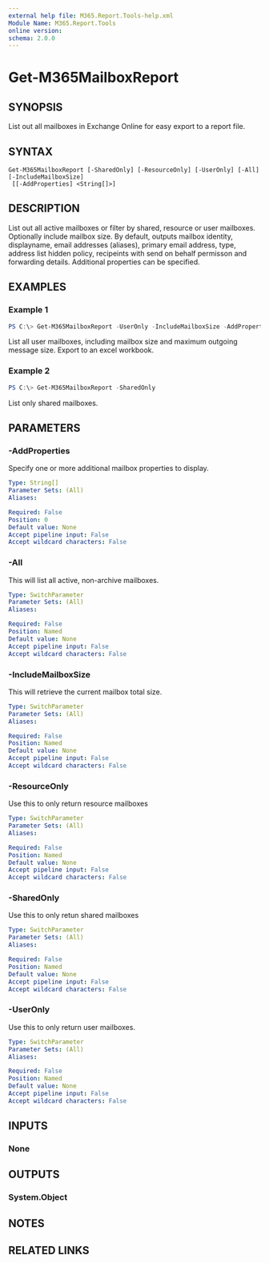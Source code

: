 ```yaml
---
external help file: M365.Report.Tools-help.xml
Module Name: M365.Report.Tools
online version:
schema: 2.0.0
---
```


# Get-M365MailboxReport

## SYNOPSIS
List out all mailboxes in Exchange Online for easy export to a report file. 

## SYNTAX

```
Get-M365MailboxReport [-SharedOnly] [-ResourceOnly] [-UserOnly] [-All] [-IncludeMailboxSize]
 [[-AddProperties] <String[]>]
```

## DESCRIPTION
List out all active mailboxes or filter by shared, resource or user mailboxes. Optionally include mailbox size. By default, outputs mailbox identity, displayname, email addresses (aliases), primary email address, type, address list hidden policy, recipeints with send on behalf permisson and forwarding details. Additional properties can be specified. 

## EXAMPLES

### Example 1
```powershell
PS C:\> Get-M365MailboxReport -UserOnly -IncludeMailboxSize -AddProperties MaxSendSize | Export-Excel -Path C:\reports\M365MasterReport -WorksheetName MailboxReport -tablename MailboxReport -Autosize
```
List all user mailboxes, including mailbox size and maximum outgoing message size. Export to an excel workbook. 

### Example 2 
```powershell
PS C:\> Get-M365MailboxReport -SharedOnly 
```
List only shared mailboxes. 

## PARAMETERS

### -AddProperties
Specify one or more additional mailbox properties to display. 

```yaml
Type: String[]
Parameter Sets: (All)
Aliases:

Required: False
Position: 0
Default value: None
Accept pipeline input: False
Accept wildcard characters: False
```

### -All
This will list all active, non-archive mailboxes. 

```yaml
Type: SwitchParameter
Parameter Sets: (All)
Aliases:

Required: False
Position: Named
Default value: None
Accept pipeline input: False
Accept wildcard characters: False
```

### -IncludeMailboxSize
This will retrieve the current mailbox total size. 

```yaml
Type: SwitchParameter
Parameter Sets: (All)
Aliases:

Required: False
Position: Named
Default value: None
Accept pipeline input: False
Accept wildcard characters: False
```

### -ResourceOnly
Use this to only return resource mailboxes

```yaml
Type: SwitchParameter
Parameter Sets: (All)
Aliases:

Required: False
Position: Named
Default value: None
Accept pipeline input: False
Accept wildcard characters: False
```

### -SharedOnly
Use this to only retun shared mailboxes

```yaml
Type: SwitchParameter
Parameter Sets: (All)
Aliases:

Required: False
Position: Named
Default value: None
Accept pipeline input: False
Accept wildcard characters: False
```

### -UserOnly
Use this to only return user mailboxes. 

```yaml
Type: SwitchParameter
Parameter Sets: (All)
Aliases:

Required: False
Position: Named
Default value: None
Accept pipeline input: False
Accept wildcard characters: False
```

## INPUTS

### None

## OUTPUTS

### System.Object
## NOTES

## RELATED LINKS
